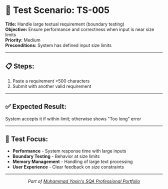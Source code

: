 # 🧪 Test Scenario: TS-005

**Title:** Handle large textual requirement (boundary testing)  
**Objective:** Ensure performance and correctness when input is near size limits  
**Priority:** Medium  
**Preconditions:** System has defined input size limits  

---

## 📋 Steps:

1. Paste a requirement >500 characters
2. Submit with another valid requirement

---

## ✅ Expected Result:

System accepts it if within limit; otherwise shows "Too long" error

---

## 🎯 Test Focus:

- **Performance** - System response time with large inputs
- **Boundary Testing** - Behavior at size limits
- **Memory Management** - Handling of large text processing
- **User Experience** - Clear feedback on size constraints

---

<div align="center">
  <i>Part of <a href="https://github.com/Yasin-asif/SQA-Professional-Portfolio">Muhammad Yasin's SQA Professional Portfolio</a></i>
</div> 